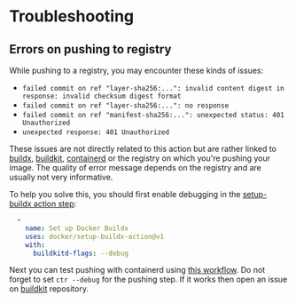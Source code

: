 # Troubleshooting

## Errors on pushing to registry

While pushing to a registry, you may encounter these kinds of issues:

* `failed commit on ref "layer-sha256:...": invalid content digest in response: invalid checksum digest format`
* `failed commit on ref "layer-sha256:...": no response`
* `failed commit on ref "manifest-sha256:...": unexpected status: 401 Unauthorized`
* `unexpected response: 401 Unauthorized`

These issues are not directly related to this action but are rather linked to [buildx](https://github.com/docker/buildx),
[buildkit](https://github.com/moby/buildkit), [containerd](https://github.com/containerd/containerd) or the registry
on which you're pushing your image. The quality of error message depends on the registry and are usually not very informative.

To help you solve this, you should first enable debugging in the
[setup-buildx action step](https://github.com/docker/setup-buildx-action):

```yaml
  -
    name: Set up Docker Buildx
    uses: docker/setup-buildx-action@v1
    with:
      buildkitd-flags: --debug
```

Next you can test pushing with containerd using [this workflow](https://github.com/crazy-max/ghaction-setup-containerd#build-and-push-docker-image).
Do not forget to set `ctr --debug` for the pushing step. If it works then open an issue on
[buildkit](https://github.com/moby/buildkit) repository.
